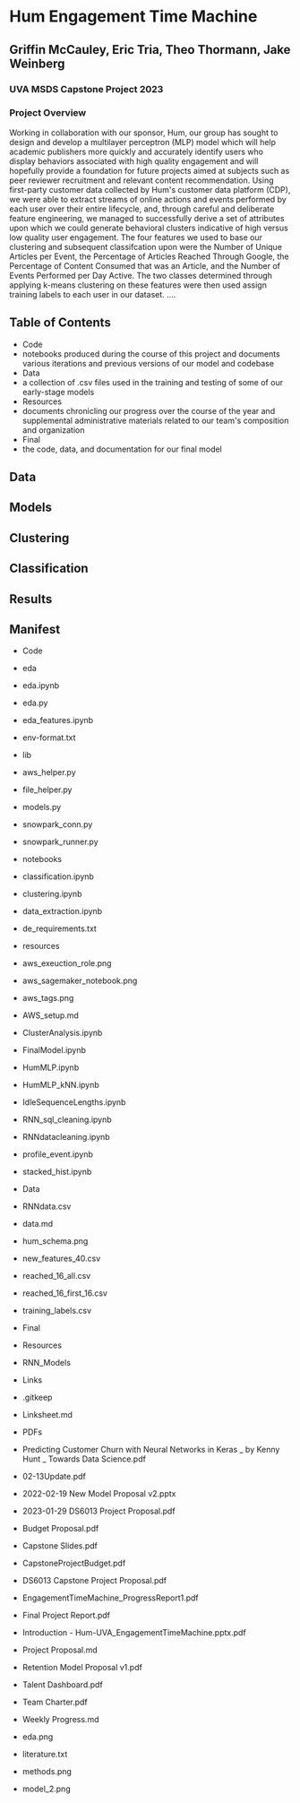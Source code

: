 # Hum Engagement Time Machine
## Griffin McCauley, Eric Tria, Theo Thormann, Jake Weinberg
### UVA MSDS Capstone Project 2023

### Project Overview

Working in collaboration with our sponsor, Hum, our group has sought to design and develop a multilayer perceptron (MLP) model which will help academic publishers more quickly and accurately identify users who display behaviors associated with high quality engagement and will hopefully provide a foundation for future projects aimed at subjects such as peer reviewer recruitment and relevant content recommendation. Using first-party customer data collected by Hum's customer data platform (CDP), we were able to extract streams of online actions and events performed by each user over their entire lifecycle, and, through careful and deliberate feature engineering, we managed to successfully derive a set of attributes upon which we could generate behavioral clusters indicative of high versus low quality user engagement. The four features we used to base our clustering and subsequent classifcation upon were the Number of Unique Articles per Event, the Percentage of Articles Reached Through Google, the Percentage of Content Consumed that was an Article, and the Number of Events Performed per Day Active. The two classes determined through applying k-means clustering on these features were then used assign training labels to each user in our dataset. ....

## Table of Contents

* Code
 * notebooks produced during the course of this project and documents various iterations and previous versions of our model and codebase
* Data
 * a collection of .csv files used in the training and testing of some of our early-stage models
* Resources
 * documents chronicling our progress over the course of the year and supplemental administrative materials related to our team's composition and organization
* Final
 * the code, data, and documentation for our final model

## Data

## Models

## Clustering

## Classification

## Results

## Manifest

* Code
 * eda
  * eda.ipynb
  * eda.py
  * eda_features.ipynb
  * env-format.txt
 * lib
  * aws_helper.py
  * file_helper.py
  * models.py
  * snowpark_conn.py
  * snowpark_runner.py
 * notebooks
  * classification.ipynb
  * clustering.ipynb
  * data_extraction.ipynb
  * de_requirements.txt
 * resources
  * aws_exeuction_role.png
  * aws_sagemaker_notebook.png
  * aws_tags.png
 * AWS_setup.md
 * ClusterAnalysis.ipynb
 * FinalModel.ipynb
 * HumMLP.ipynb
 * HumMLP_kNN.ipynb
 * IdleSequenceLengths.ipynb
 * RNN_sql_cleaning.ipynb
 * RNNdatacleaning.ipynb
 * profile_event.ipynb
 * stacked_hist.ipynb

* Data
 * RNNdata.csv
 * data.md
 * hum_schema.png
 * new_features_40.csv
 * reached_16_all.csv
 * reached_16_first_16.csv
 * training_labels.csv

* Final

* Resources
 * RNN_Models
  * Links
   * .gitkeep
   * Linksheet.md
  * PDFs
   * Predicting Customer Churn with Neural Networks in Keras _ by Kenny Hunt _ Towards Data Science.pdf
 * 02-13Update.pdf
 * 2022-02-19 New Model Proposal v2.pptx
 * 2023-01-29 DS6013 Project Proposal.pdf
 * Budget Proposal.pdf
 * Capstone Slides.pdf
 * CapstoneProjectBudget.pdf
 * DS6013 Capstone Project Proposal.pdf
 * EngagementTimeMachine_ProgressReport1.pdf
 * Final Project Report.pdf
 * Introduction - Hum-UVA_EngagementTimeMachine.pptx.pdf
 * Project Proposal.md
 * Retention Model Proposal v1.pdf
 * Talent Dashboard.pdf
 * Team Charter.pdf
 * Weekly Progress.md
 * eda.png
 * literature.txt
 * methods.png
 * model_2.png

